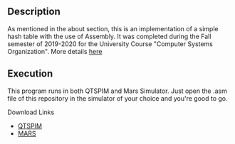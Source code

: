 ## Description
As mentioned in the about section, this is an implementation of a simple hash table with the use of Assembly. It was completed during the Fall semester of 2019-2020 for the University Course "Computer Systems Organization". More details [here](https://github.com/nevwalkalone/Computer-Organization-2019-2020/edit/main/README.md)

## Execution
This program runs in both QTSPIM and Mars Simulator. Just open the .asm file of this repository in the simulator of your choice and you're good to go.

Download Links
* [QTSPIM](http://spimsimulator.sourceforge.net/)
* [MARS](http://courses.missouristate.edu/kenvollmar/mars/)
